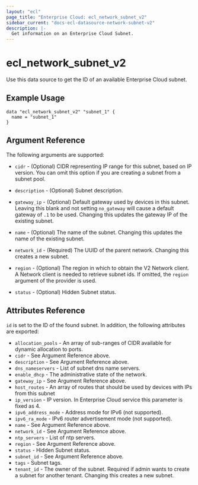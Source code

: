 ```yaml
---
layout: "ecl"
page_title: "Enterprise Cloud: ecl_network_subnet_v2"
sidebar_current: "docs-ecl-datasource-network-subnet-v2"
description: |-
  Get information on an Enterprise Cloud Subnet.
---
```


# ecl\_network\_subnet\_v2

Use this data source to get the ID of an available Enterprise Cloud subnet.

## Example Usage

```hcl
data "ecl_network_subnet_v2" "subnet_1" {
  name = "subnet_1"
}
```

## Argument Reference

The following arguments are supported:

* `cidr` - (Optional) CIDR representing IP range for this subnet, based on IP
    version. You can omit this option if you are creating a subnet from a
    subnet pool.

* `description` - (Optional) Subnet description.

* `gateway_ip` - (Optional) Default gateway used by devices in this subnet.
    Leaving this blank and not setting `no_gateway` will cause a default
    gateway of `.1` to be used. Changing this updates the gateway IP of the
    existing subnet.

* `name` - (Optional) The name of the subnet. Changing this updates the name of
    the existing subnet.

* `network_id` - (Required) The UUID of the parent network. Changing this
    creates a new subnet.

* `region` - (Optional) The region in which to obtain the V2 Network client.
    A Network client is needed to retrieve subnet ids. If omitted, the
    `region` argument of the provider is used.

* `status` - (Optional) Hidden Subnet status.

## Attributes Reference

`id` is set to the ID of the found subnet. In addition, the following attributes
are exported:

* `allocation_pools` - An array of sub-ranges of CIDR available for dynamic allocation to ports.
* `cidr` - See Argument Reference above.
* `description` - See Argument Reference above.
* `dns_nameservers` - List of subnet dns name servers.
* `enable_dhcp` - The administrative state of the network.
* `gateway_ip` - See Argument Reference above.
* `host_routes` - An array of routes that should be used by devices with IPs from this subnet
* `ip_version` - IP version.
    In Enterprise Cloud service this parameter is fixed as 4.
* `ipv6_address_mode` - Address mode for IPv6 (not supported).
* `ipv6_ra_mode` - IPv6 router advertisement mode (not supported).
* `name` - See Argument Reference above.
* `network_id` - See Argument Reference above.
* `ntp_servers` - List of ntp servers.
* `region` - See Argument Reference above.
* `status` - Hidden Subnet status.
* `subnet_id` - See Argument Reference above.
* `tags` - Subnet tags.
* `tenant_id` - The owner of the subnet. Required if admin wants to
    create a subnet for another tenant. Changing this creates a new subnet.
